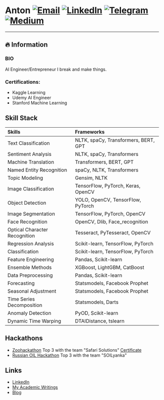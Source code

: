 # Anton <a href="mailto:anton96vice@gmail.com">![Email](https://img.shields.io/badge/Gmail-D14836?style=for-the-badge&logo=gmail&logoColor=white)</a> <a href="<https://linkedin.com/in/antonvice>">![LinkedIn](https://img.shields.io/badge/LinkedIn-0077B5?style=for-the-badge&logo=linkedin&logoColor=white)</a> <a href="<https://t.me/nucradkillsrats>">![Telegram](https://img.shields.io/badge/Telegram-2CA5E0?style=for-the-badge&logo=telegram&logoColor=white)</a> <a href="<https://medium.com/@AI_Whisperer>">![Medium](https://img.shields.io/badge/Medium-12100E?style=for-the-badge&logo=medium&logoColor=white)</a> 
---
## 🔥 Information

### BIO
AI Engineer/Entrepreneur
I break and make things. 

### Certifications:
* Kaggle Learning
* Udemy AI Engineer
* Stanford Machine Learning

## Skill Stack
| Skills                       | Frameworks                                       |
| :--------------------------- | :----------------------------------------------- |
| Text Classification          | NLTK, spaCy, Transformers, BERT, GPT              |
| Sentiment Analysis           | NLTK, spaCy, Transformers                        |
| Machine Translation          | Transformers, BERT, GPT                          |
| Named Entity Recognition     | spaCy, NLTK, Transformers                        |
| Topic Modeling               | Gensim, NLTK                                     |
| Image Classification         | TensorFlow, PyTorch, Keras, OpenCV               |
| Object Detection             | YOLO, OpenCV, TensorFlow, PyTorch                |
| Image Segmentation           | TensorFlow, PyTorch, OpenCV                      |
| Face Recognition             | OpenCV, Dlib, Face_recognition                   |
| Optical Character Recognition| Tesseract, PyTesseract, OpenCV                   |
| Regression Analysis          | Scikit-learn, TensorFlow, PyTorch                |
| Classification               | Scikit-learn, TensorFlow, PyTorch                |
| Feature Engineering          | Pandas, Scikit-learn                             |
| Ensemble Methods             | XGBoost, LightGBM, CatBoost                      |
| Data Preprocessing           | Pandas, Scikit-learn                             |
| Forecasting                  | Statsmodels, Facebook Prophet                    |
| Seasonal Adjustment          | Statsmodels, Facebook Prophet                    |
| Time Series Decomposition    | Statsmodels, Darts                               |
| Anomaly Detection            | PyOD, Scikit-learn                               |
| Dynamic Time Warping         | DTAIDistance, tslearn                            |


## Hackathons
* [Zoohackathon](https://zoohackathon-2020-europe.devpost.com/) Top 3 with the team "Safari Solutions" [Certificate](https://github.com/anton96vice/Portfolio/blob/main/imgs/Anton%20Vice.pdf)
* [Russian OIL Hackathon](https://vk.com/onlinehackathon) Top 3 with the team "SOILyanka"


## Links
- [LinkedIn](https://www.linkedin.com/in/anton-vice-89563a180/)
- [My Academic Writings](https://www.linkedin.com/in/anton96vice/detail/recent-activity/posts/)
- [Blog](https://www.medium.com/@AI_Whisperer)
